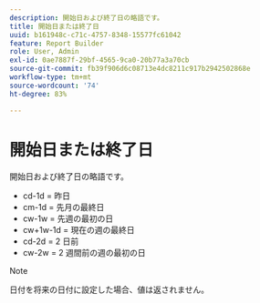 ```yaml
---
description: 開始日および終了日の略語です。
title: 開始日または終了日
uuid: b161948c-c71c-4757-8348-15577fc61042
feature: Report Builder
role: User, Admin
exl-id: 0ae7887f-29bf-4565-9ca0-20b77a3a70cb
source-git-commit: fb39f906d6c08713e4dc8211c917b2942502868e
workflow-type: tm+mt
source-wordcount: '74'
ht-degree: 83%

---
```


# 開始日または終了日

開始日および終了日の略語です。

* cd-1d = 昨日
* cm-1d = 先月の最終日
* cw-1w = 先週の最初の日
* cw+1w-1d = 現在の週の最終日
* cd-2d = 2 日前
* cw-2w = 2 週間前の週の最初の日

>[!NOTE]
>
>日付を将来の日付に設定した場合、値は返されません。
